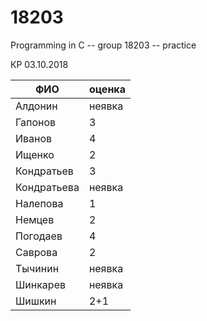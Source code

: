 # 18203
Programming in C -- group 18203 -- practice 

КР 03.10.2018

ФИО | оценка
--- | ---
Алдонин	| неявка
Гапонов	| 3
Иванов	| 4
Ищенко	| 2
Кондратьев	| 3
Кондратьева	| неявка
Налепова	| 1
Немцев	| 2
Погодаев	| 4
Саврова	| 2
Тычинин	| неявка
Шинкарев	| неявка
Шишкин	| 2+1
